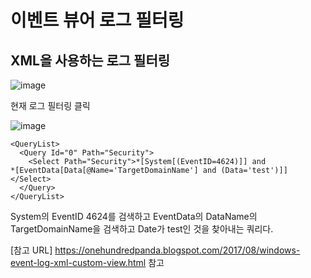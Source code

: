 # 이벤트 뷰어 로그 필터링

## XML을 사용하는 로그 필터링

![image](https://user-images.githubusercontent.com/38831314/114356053-20fb8700-9bab-11eb-8542-ee7ba2faedab.png)

현재 로그 필터링 클릭

![image](https://user-images.githubusercontent.com/38831314/114355966-06c1a900-9bab-11eb-993f-dbb006cbf036.png)

```
<QueryList>
  <Query Id="0" Path="Security">
    <Select Path="Security">*[System[(EventID=4624)]] and
*[EventData[Data[@Name='TargetDomainName'] and (Data='test')]]
</Select>
  </Query>
</QueryList>
```

System의 EventID 4624를 검색하고 EventData의 DataName의 TargetDomainName을 검색하고 Date가 test인 것을 찾아내는 쿼리다.


[참고 URL]
https://onehundredpanda.blogspot.com/2017/08/windows-event-log-xml-custom-view.html 참고
